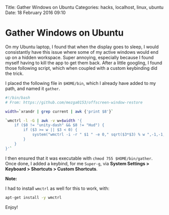 Title: Gather Windows on Ubuntu
Categories: hacks, localhost, linux, ubuntu
Date: 18 February 2016 09:10

# Gather Windows on Ubuntu

On my Ubuntu laptop, I found that when the display goes to sleep, I would
consistantly have this issue where some of my active windows would end up on a
hidden workspace. Super annoying, especially because I found myself having to
kill the app to get them back. After a little googling, I found those following
script, which when coupled with a custom keybinding did the trick.

I placed the following file in `$HOME/bin`, which I already have added to my
path, and named it `gather`.

```bash
#!/bin/bash
# From: https://github.com/mezga0153/offscreen-window-restore

width=`xrandr | grep current | awk {'print $8'}`

`wmctrl -l -G | awk -v w=$width '{
	if ($8 != "unity-dash" && $8 != "Hud") {
		if ($3 >= w || $3 < 0) {
			system("wmctrl -i -r " $1 " -e 0," sqrt($3*$3) % w ",-1,-1,-1");
		}
	}
}'`
```

I then ensured that it was executable with `chmod 755 $HOME/bin/gather`. Once done,
I added a keybind, for me `Super-g`, via **System Settings > Keyboard >
Shortcuts > Custom Shortcuts**.

**Note:**

I had to install `wmctrl` as well for this to work, with:

```bash
apt-get install -y wmctrl
```

Enjoy!
